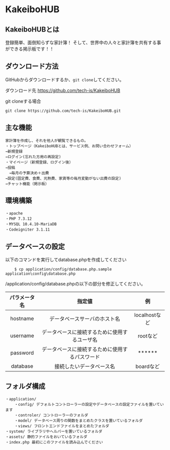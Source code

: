 # KakeiboHUB

## KakeiboHUBとは
登録簡単、面倒知らずな家計簿！
そして、世界中の人々と家計簿を共有する事ができる掲示板です！！

## ダウンロード方法
GitHubからダウンロードするか、```git clone```してください。

ダウンロード先
https://github.com/tech-is/KakeiboHUB

git cloneする場合
```
git clone https://github.com/tech-is/KakeiboHUB.git
```
## 主な機能
```
家計簿を作成し、それを他人が観覧できるもの。
・トップページ（KakeiboHUBとは、サービス例、お問い合わせフォーム）
→新規登録
→ログイン(忘れた方用の再設定)
・マイページ（新規登録、ログイン後）
→投稿
　→毎月の予算決め＋出費
→設定(固定費、食費、光熱費、家賃等の毎月変動がない出費の設定)
→チャット機能（掲示板）
```

## 環境構築
```
・apache  
・PHP 7.3.12  
・MYSQL 10.4.10-MariaDB   
・Codeigniter 3.1.11  
```

## データベースの設定
以下のコマンドを実行してdatabase.phpを作成してください
```
    $ cp application/config/database.php.sample application\config\database.php
```
/application/config/database.phpの以下の部分を修正してください。

| パラメータ名 | 指定値 | 例 |
| :---: | :---: | :---: |
| hostname | データベースサーバのホスト名 | localhostなど |
| username | データベースに接続するために使用するユーザ名 | rootなど |
| password | データベースに接続するために使用するパスワード | ****** |
| database | 接続したいデータベース名 | boardなど |


## フォルダ構成
```
・application/  
    ・config/ デフォルトコントローラーの設定やデータベースの設定ファイルを置いています  
    ・controler/ コントローラーのフォルダ  
    ・model/ データベース周りの関数をまとめたクラスを置いているフォルダ  
    ・views/ フロントエンドファイルをまとめたフォルダ  
・system/ ライブラリやヘルパーを置いているフォルダ  
・assets/ 静的ファイルをおいているフォルダ  
・index.php 最初にこのファイルを読み込んでください  
```
